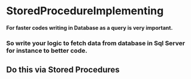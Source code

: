 # StoredProcedureImplementing
#### For faster codes writing **in Database** as a query is very important. 
### So write your logic to fetch data from database in Sql Server for instance to better code.
## Do this via **Stored Procedures**
